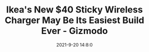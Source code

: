 ---
"title": "Ikea's New $40 Sticky Wireless Charger May Be Its Easiest Build Ever - Gizmodo"
"date": "2021-9-20 14:8:0"
"feed_name": "GOOGLENEWSDRILLING"
"feed_website": "https://news.google.com/search?q=drilling%2Bincident&hl=en-US&gl=US&ceid=US:en"
"feed_rss": "https://news.google.com/rss/search?q=drilling%2Bincident&hl=en-US&gl=US&ceid=US:en"
"link": "https://gizmodo.com/ikeas-new-40-sticky-wireless-charger-may-be-its-easies-1847707275"
"file": "_posts/2021-1-1-dae9b2045cfcca11ce37690b9f7becc21d281379.md"
"accident": "0"
"drilling": "0"
"dead": "0"
"injured": "0"
"where": "unknown site"
---